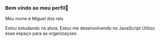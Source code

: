 ### Bem vindo ao meu perfil🖤

Meu nome é Miguel dos reis 

Estou estudando na alura;
Estou me desenvolvendo no JavaScript
Utilizo esse espaço para as organizaçoes
